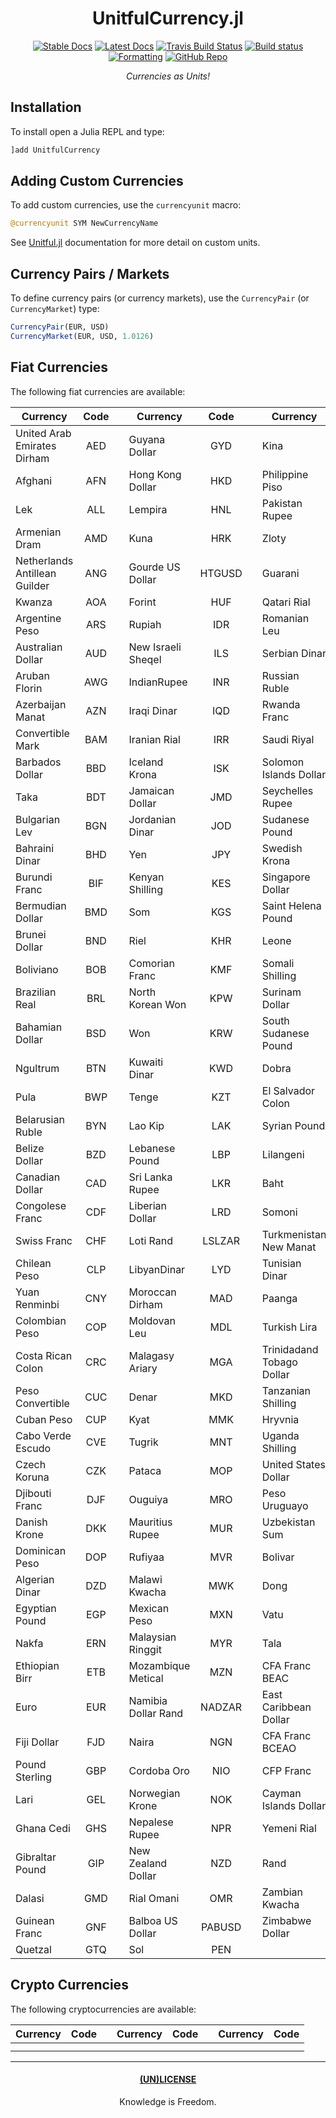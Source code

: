 <div align="center">

# UnitfulCurrency.jl

[![Stable Docs](https://img.shields.io/badge/docs-stable-blue.svg)](https://bhgomes.github.io/UnitfulCurrency.jl/stable)
[![Latest Docs](https://img.shields.io/badge/docs-latest-blue.svg)](https://bhgomes.github.io/UnitfulCurrency.jl/latest)
[![Travis Build Status](https://travis-ci.com/bhgomes/UnitfulCurrency.jl.svg?branch=master)](https://travis-ci.com/bhgomes/UnitfulCurrency.jl)
[![Build status](https://ci.appveyor.com/api/projects/status/ibdhlexgugg94nx6?svg=true)](https://ci.appveyor.com/project/bhgomes/unitfulcurrency-jl)
[![Formatting](https://img.shields.io/badge/format-tab%204%20margin%2096-888)](https://github.com/domluna/JuliaFormatter.jl)
[![GitHub Repo](https://img.shields.io/badge/repo-GitHub-black)](https://github.com/bhgomes/UnitfulCurrency.jl)

_Currencies as Units!_

</div>

## Installation

To install open a Julia REPL and type:

```julia
]add UnitfulCurrency
```

## Adding Custom Currencies

To add custom currencies, use the `currencyunit` macro:

```julia
@currencyunit SYM NewCurrencyName
```

See [Unitful.jl](https://github.com/PainterQubits/Unitful.jl) documentation for more detail on custom units.

## Currency Pairs / Markets

To define currency pairs (or currency markets), use the `CurrencyPair` (or `CurrencyMarket`) type:

```julia
CurrencyPair(EUR, USD)
CurrencyMarket(EUR, USD, 1.0126)
```

## Fiat Currencies

The following fiat currencies are available:

| Currency | Code |   | Currency | Code |   | Currency | Code |
|----------|:----:|:-:|----------|:----:|:-:|----------|:----:|
| United Arab Emirates Dirham | AED || Guyana Dollar | GYD || Kina | PGK |
| Afghani | AFN || Hong Kong Dollar | HKD || Philippine Piso | PHP |
| Lek | ALL || Lempira | HNL || Pakistan Rupee | PKR |
| Armenian Dram | AMD || Kuna | HRK || Zloty | PLN |
| Netherlands Antillean Guilder | ANG || Gourde US Dollar | HTGUSD || Guarani | PYG |
| Kwanza | AOA || Forint | HUF || Qatari Rial | QAR |
| Argentine Peso | ARS || Rupiah | IDR || Romanian Leu | RON |
| Australian Dollar | AUD || New Israeli Sheqel | ILS || Serbian Dinar | RSD |
| Aruban Florin | AWG || IndianRupee | INR || Russian Ruble | RUB |
| Azerbaijan Manat | AZN || Iraqi Dinar | IQD || Rwanda Franc | RWF |
| Convertible Mark | BAM || Iranian Rial | IRR || Saudi Riyal | SAR |
| Barbados Dollar | BBD || Iceland Krona | ISK || Solomon Islands Dollar | SBD |
| Taka | BDT || Jamaican Dollar | JMD || Seychelles Rupee | SCR |
| Bulgarian Lev | BGN || Jordanian Dinar | JOD || Sudanese Pound | SDG |
| Bahraini Dinar | BHD || Yen | JPY || Swedish Krona | SEK |
| Burundi Franc | BIF || Kenyan Shilling | KES || Singapore Dollar | SGD |
| Bermudian Dollar | BMD || Som | KGS || Saint Helena Pound | SHP |
| Brunei Dollar | BND || Riel | KHR || Leone | SLL |
| Boliviano | BOB || Comorian Franc | KMF || Somali Shilling | SOS |
| Brazilian Real | BRL || North Korean Won | KPW || Surinam Dollar | SRD |
| Bahamian Dollar | BSD || Won | KRW || South Sudanese Pound | SSP |
| Ngultrum | BTN || Kuwaiti Dinar | KWD || Dobra | STD |
| Pula | BWP || Tenge | KZT || El Salvador Colon | SVC |
| Belarusian Ruble | BYN || Lao Kip | LAK || Syrian Pound | SYP |
| Belize Dollar | BZD || Lebanese Pound | LBP || Lilangeni | SZL |
| Canadian Dollar | CAD || Sri Lanka Rupee | LKR || Baht | THB |
| Congolese Franc | CDF || Liberian Dollar | LRD || Somoni | TJS |
| Swiss Franc | CHF || Loti Rand | LSLZAR || Turkmenistan New Manat | TMT |
| Chilean Peso | CLP || LibyanDinar | LYD || Tunisian Dinar | TND |
| Yuan Renminbi | CNY || Moroccan Dirham | MAD || Paanga | TOP |
| Colombian Peso | COP || Moldovan Leu | MDL || Turkish Lira | TRY |
| Costa Rican Colon | CRC || Malagasy Ariary | MGA || Trinidadand Tobago Dollar | TTD |
| Peso Convertible | CUC || Denar | MKD || Tanzanian Shilling | TZS |
| Cuban Peso | CUP || Kyat | MMK || Hryvnia | UAH |
| Cabo Verde Escudo | CVE || Tugrik | MNT || Uganda Shilling | UGX |
| Czech Koruna | CZK || Pataca | MOP || United States Dollar | USD |
| Djibouti Franc | DJF || Ouguiya | MRO || Peso Uruguayo | UYU |
| Danish Krone | DKK || Mauritius Rupee | MUR || Uzbekistan Sum | UZS |
| Dominican Peso | DOP || Rufiyaa | MVR || Bolivar | VEF |
| Algerian Dinar | DZD || Malawi Kwacha | MWK || Dong | VND |
| Egyptian Pound | EGP || Mexican Peso | MXN || Vatu | VUV |
| Nakfa | ERN || Malaysian Ringgit | MYR || Tala | WST |
| Ethiopian Birr | ETB || Mozambique Metical | MZN || CFA Franc BEAC | XAF |
| Euro | EUR || Namibia Dollar Rand | NADZAR || East Caribbean Dollar | XCD |
| Fiji Dollar | FJD || Naira | NGN || CFA Franc BCEAO | XOF |
| Pound Sterling | GBP || Cordoba Oro | NIO || CFP Franc | XPF |
| Lari | GEL || Norwegian Krone | NOK || Cayman Islands Dollar | XYD |
| Ghana Cedi | GHS || Nepalese Rupee | NPR || Yemeni Rial | YER |
| Gibraltar Pound | GIP || New Zealand Dollar | NZD || Rand | ZAR |
| Dalasi | GMD || Rial Omani | OMR || Zambian Kwacha | ZMW |
| Guinean Franc | GNF || Balboa US Dollar | PABUSD || Zimbabwe Dollar | ZWL |
| Quetzal | GTQ || Sol | PEN ||  |  |

## Crypto Currencies

The following cryptocurrencies are available:

| Currency | Code |   | Currency | Code |   | Currency | Code |
|----------|:----:|:-:|----------|:----:|:-:|----------|:----:|
|  |  ||  |  ||  |  |
|  |  ||  |  ||  |  |

---
<div align="center">

#### [(UN)LICENSE](UNLICENSE)
Knowledge is Freedom.
</div>
